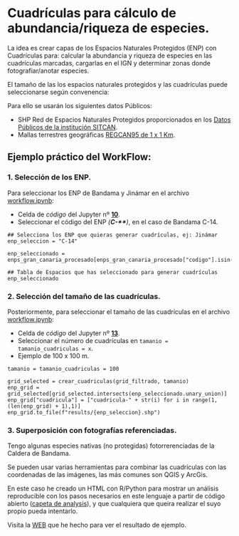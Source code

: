 # Cuadrículas para cálculo de abundancia/riqueza de especies.

La idea es crear capas de los Espacios Naturales Protegidos (ENP) con Cuadrículas para: calcular la abundancia y riqueza de especies en las cuadrículas marcadas, cargarlas en el IGN y determinar zonas donde fotografiar/anotar especies.

El tamaño de las los espacios naturales protegidos y las cuadrículas puede seleccionarse según convenencia:

Para ello se usarán los siguientes datos Públicos:

* SHP Red de Espacios Naturales Protegidos proporcionados en los [Datos Públicos de la institución SITCAN](https://opendata.sitcan.es/). 
* Mallas terrestres geográficas [REGCAN95 de 1 x 1 Km](https://www.miteco.gob.es/es/biodiversidad/servicios/banco-datos-naturaleza/informacion-disponible/bdn-cart-aux-descargas-ccaa.html#UTM).

## Ejemplo práctico del WorkFlow:

### 1. Selección de los ENP.

Para seleccionar los ENP de Bandama y Jinámar en el archivo [workflow.ipynb](workflow.ipynb):

* Celda de *código* del Jupyter nº **<u>10</u>**.
* Seleccionar el código del ENP <i>(<strong>C-**</strong>)</i>, en el caso de Bandama C-14.

```
## Selecciona los ENP que quieras generar cuadrículas, ej: Jinámar
enp_seleccion = "C-14"   

enp_seleccionado = enps_gran_canaria_procesado[enps_gran_canaria_procesado["codigo"].isin(enp_seleccion)]

## Tabla de Espacios que has seleccionado para generar cuadrículas
enp_seleccionado
```

### 2. Selección del tamaño de las cuadrículas.

Posteriormente, para seleccionar el tamaño de las cuadrículas en el archivo [workflow.ipynb](workflow.ipynb):

* Celda de *código* del Jupyter nº **<u>13</u>**.
* Seleccionar el número de cuadrículas en ```tamanio = tamanio_cuadriculas = x```.
* Ejemplo de 100 x 100 m.

```
tamanio = tamanio_cuadriculas = 100

grid_selected = crear_cuadriculas(grid_filtrado, tamanio)
enp_grid = grid_selected[grid_selected.intersects(enp_seleccionado.unary_union)]
enp_grid["cuadricula"] = ["cuadricula-" + str(i) for i in range(1,(len(enp_grid) + 1),1)]
enp_grid.to_file(f"results/{enp_seleccion}.shp")
```

### 3. Superposición con fotografías referenciadas.

Tengo algunas especies nativas (no protegidas) fotorrerenciadas de la Caldera de Bandama.

Se pueden usar varias herramientas para combinar las cuadrículas con las coordenadas de las imágenes, las más comunes son QGIS y ArcGis.

En este caso he creado un HTML con R/Python para mostrar un análisis reproducible con los pasos necesarios en este lenguaje a partir de código abierto ([capeta de analysis](analysis/)), y que cualquiera que queira realizar el suyo propio pueda intentarlo.

Visita la [WEB](https://juancarlosbio.github.io/Cuadriculas_Especies/) que he hecho para ver el resultado de ejemplo.